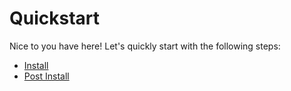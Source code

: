 # Quickstart

Nice to you have here! Let's quickly start with the
following steps:

- [Install][1]
- [Post Install][2]

[1]: install.md
[2]: post-install.md

